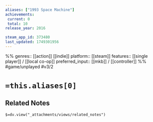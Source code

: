 ```yaml
---
aliases: ["1993 Space Machine"]
achievements:
 current: 0
 total: 10
release_year: 2016

steam_app_id: 373480
last_updated: 1749301956
---
```

%%
genres:: [[action]] [[indie]]
platform:: [[steam]]
features:: [[single player]] / [[local co-op]]
preferred_input:: [[mkb]] / [[controller]]
%%
#game/unplayed
#v3/2

# `=this.aliases[0]`
## Related Notes
`$=dv.view("_attachments/views/related_notes")`
